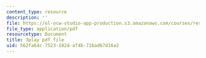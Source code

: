 ```yaml
---
content_type: resource
description: ''
file: https://ol-ocw-studio-app-production.s3.amazonaws.com/courses/res-6-012-introduction-to-probability-spring-2018/562fa64c75231824af4b71bad67d16a2_Cw2Lz5I3wk0.pdf
file_type: application/pdf
resourcetype: Document
title: 3play pdf file
uid: 562fa64c-7523-1824-af4b-71bad67d16a2
---
```

